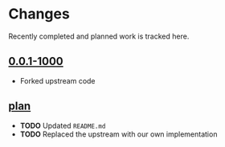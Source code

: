 # Changes
Recently completed and planned work is tracked here.

## [0.0.1-1000](.)
- Forked upstream code

## [plan](.)
- **TODO** Updated `README.md`
- **TODO** Replaced the upstream with our own implementation
